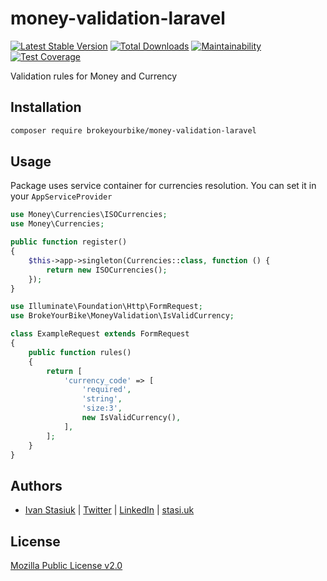 # money-validation-laravel

[![Latest Stable Version](https://img.shields.io/github/v/release/brokeyourbike/money-validation-laravel)](https://github.com/brokeyourbike/money-validation-laravel/releases)
[![Total Downloads](https://poser.pugx.org/brokeyourbike/money-validation-laravel/downloads)](https://packagist.org/packages/brokeyourbike/money-validation-laravel)
[![Maintainability](https://api.codeclimate.com/v1/badges/a81b62866be29368ac32/maintainability)](https://codeclimate.com/github/brokeyourbike/money-validation-laravel/maintainability)
[![Test Coverage](https://api.codeclimate.com/v1/badges/a81b62866be29368ac32/test_coverage)](https://codeclimate.com/github/brokeyourbike/money-validation-laravel/test_coverage)

Validation rules for Money and Currency

## Installation

```bash
composer require brokeyourbike/money-validation-laravel
```

## Usage

Package uses service container for currencies resolution. You can set it in your `AppServiceProvider`

```php
use Money\Currencies\ISOCurrencies;
use Money\Currencies;

public function register()
{
    $this->app->singleton(Currencies::class, function () {
        return new ISOCurrencies();
    });
}
```

```php
use Illuminate\Foundation\Http\FormRequest;
use BrokeYourBike\MoneyValidation\IsValidCurrency;

class ExampleRequest extends FormRequest
{
    public function rules()
    {
        return [
            'currency_code' => [
                'required',
                'string',
                'size:3',
                new IsValidCurrency(),
            ],
        ];
    }
}
```

## Authors
- [Ivan Stasiuk](https://github.com/brokeyourbike) | [Twitter](https://twitter.com/brokeyourbike) | [LinkedIn](https://www.linkedin.com/in/brokeyourbike) | [stasi.uk](https://stasi.uk)

## License
[Mozilla Public License v2.0](https://github.com/brokeyourbike/money-validation-laravel/blob/main/LICENSE)
